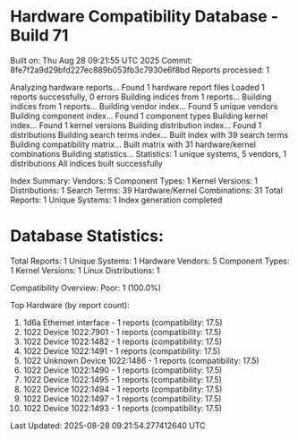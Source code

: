 # Hardware Compatibility Database - Build 71

Built on: Thu Aug 28 09:21:55 UTC 2025
Commit: 8fe7f2a9d29bfd227ec889b053fb3c7930e6f8bd
Reports processed: 1

Analyzing hardware reports...
Found 1 hardware report files
Loaded 1 reports successfully, 0 errors
Building indices from 1 reports...
Building indices from 1 reports...
Building vendor index...
   Found 5 unique vendors
Building component index...
   Found 1 component types
Building kernel index...
   Found 1 kernel versions
Building distribution index...
   Found 1 distributions
Building search terms index...
   Built index with 39 search terms
Building compatibility matrix...
   Built matrix with 31 hardware/kernel combinations
Building statistics...
   Statistics: 1 unique systems, 5 vendors, 1 distributions
All indices built successfully

Index Summary:
   Vendors: 5
   Component Types: 1
   Kernel Versions: 1
   Distributions: 1
   Search Terms: 39
   Hardware/Kernel Combinations: 31
   Total Reports: 1
   Unique Systems: 1
Index generation completed

Database Statistics:
========================
Total Reports: 1
Unique Systems: 1
Hardware Vendors: 5
Component Types: 1
Kernel Versions: 1
Linux Distributions: 1

Compatibility Overview:
  Poor: 1 (100.0%)

Top Hardware (by report count):
  1. 1d6a Ethernet interface - 1 reports (compatibility: 17.5)
  2. 1022 Device 1022:7901 - 1 reports (compatibility: 17.5)
  3. 1022 Device 1022:1482 - 1 reports (compatibility: 17.5)
  4. 1022 Device 1022:1491 - 1 reports (compatibility: 17.5)
  5. 1022 Unknown Device 1022:1486 - 1 reports (compatibility: 17.5)
  6. 1022 Device 1022:1490 - 1 reports (compatibility: 17.5)
  7. 1022 Device 1022:1495 - 1 reports (compatibility: 17.5)
  8. 1022 Device 1022:1494 - 1 reports (compatibility: 17.5)
  9. 1022 Device 1022:1497 - 1 reports (compatibility: 17.5)
  10. 1022 Device 1022:1493 - 1 reports (compatibility: 17.5)

Last Updated: 2025-08-28 09:21:54.277412640 UTC
